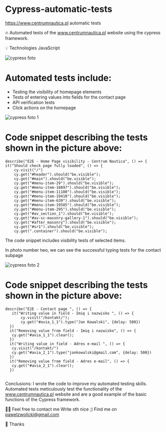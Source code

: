 # Cypress-automatic-tests 
https://www.centrumnautica.pl automatic tests

🔥 Automated tests of the www.centrumnautica.pl website using the cypress framework.


💡 Technologies
  JavaScript



![cypress foto](https://user-images.githubusercontent.com/108124357/203420063-de1f6a9e-24f1-4f71-961f-2e879af09f5c.jpg)

 

# Automated tests include: 
- Testing the visibility of homepage elements
- Tests of entering values into fields for the contact page
- API verification tests
- Click actions on the homepage



![cypress foto 1](https://user-images.githubusercontent.com/108124357/203420087-06116991-d3ba-40e1-ab4d-8660c5fc921f.jpg)





# Code snippet describing the tests shown in the picture above:
 
```
describe("E2E - Home Page visibility - Centrum Nautica", () => {
it("Should check page fully loaded", () => {
    cy.visit("/")
    cy.get("#header").should("be.visible");
    cy.get("#main").should("be.visible");
    cy.get("#menu-item-29").should("be.visible");
    cy.get("#menu-item-18897").should("be.visible");
    cy.get("#menu-item-11180").should("be.visible");
    cy.get("#menu-item-19410").should("be.visible");
    cy.get("#menu-item-639").should("be.visible");
    cy.get("#menu-item-19585").should("be.visible");
    cy.get("#menu-item-295").should("be.visible");
    cy.get("#av_section_1").should("be.visible");
    cy.get("#av-sc-masonry-gallery-1").should("be.visible");
    cy.get("#after_masonry").should("be.visible");
    cy.get("#sr1").should("be.visible");
    cy.get(".container").should("be.visible");

```

The code snippet includes visibility tests of selected items.


In photo number two, we can see the successful typing tests for the contact subpage



![cypress foto 2](https://user-images.githubusercontent.com/108124357/203420100-07c59c64-b483-4dbf-bb63-6d1750091122.jpg)




# Code snippet describing the tests shown in the picture above:


 ```
describe("E2E - Contact page ", () => {
    it("Writing value in field - Imię i nazwisko ", () => {
        cy.visit("/kontakt/");
        cy.get("#avia_1_1").type("Jan Kowalski", {delay: 500})
   })
   it("Removing value from field - Imię i nazwisko", () => {
    cy.get("#avia_1_1").clear();   
   })
   it("Writing value in field - Adres e-mail ", () => {
    cy.visit("/kontakt/")
    cy.get("#avia_2_1").type("jankowalski@gmail.com", {delay: 500})
   })
   it("Removing value from field - Adres e-mail", () => {
    cy.get("#avia_2_1").clear(); 
   })
   
   ```

Conclusions:
I wrote the code to improve my automated testing skills. Automated tests meticulously test the functionality of the www.centrumnautica.pl website  and are a good example of the basic functions of the Cypress framework.
 
 

🙋‍♂️ Feel free to contact me
Write sth nice ;) Find me on pawelzwolicki@gmail.com

 
👏 Thanks 
